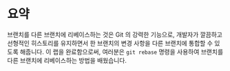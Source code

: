 # 요약

브랜치를 다른 브랜치에 리베이스하는 것은 Git 의 강력한 기능으로, 개발자가 깔끔하고 선형적인 히스토리를 유지하면서 한 브랜치의 변경 사항을 다른 브랜치에 통합할 수 있도록 해줍니다. 이 랩을 완료함으로써, 여러분은 `git rebase` 명령을 사용하여 브랜치를 다른 브랜치에 리베이스하는 방법을 배웠습니다.
